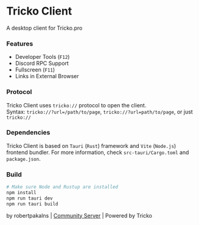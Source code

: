 # Tricko Client
A desktop client for Tricko.pro

### Features
* Developer Tools (`F12`)
* Discord RPC Support
* Fullscreen (`F11`)
* Links in External Browser

### Protocol
Tricko Client uses `tricko://` protocol to open the client.  
Syntax: `tricko://?url=/path/to/page`, `tricko://?url=path/to/page`, or just `tricko://`

### Dependencies
Tricko Client is based on `Tauri` (`Rust`) framework and `Vite` (`Node.js`) frontend bundler. For more information, check `src-tauri/Cargo.toml` and `package.json`.

### Build
```bash
# Make sure Node and Rustup are installed 
npm install
npm run tauri dev
npm run tauri build
```

by robertpakalns | [Community Server](https://discord.gg/yPjrUrvSzv) | Powered by Tricko